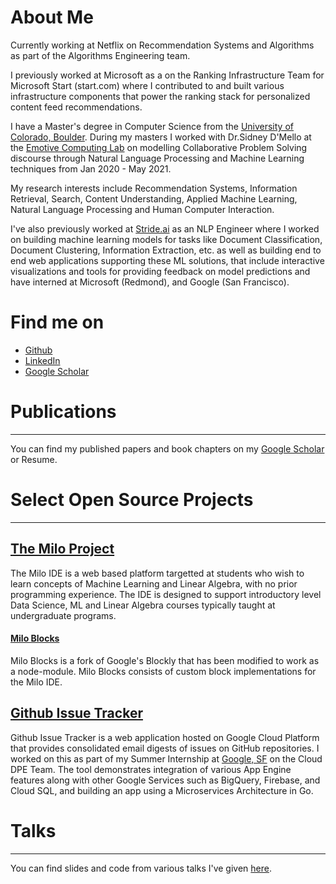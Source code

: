 # About Me

Currently working at Netflix on Recommendation Systems and Algorithms as part of the Algorithms Engineering team. 

I previously worked at Microsoft as a on the Ranking Infrastructure Team for Microsoft Start (start.com) where I contributed to and built various infrastructure components that power the ranking stack for personalized content feed recommendations.

I have a Master's degree in Computer Science from the [University of Colorado, Boulder](https://colorado.edu). During my masters I worked with Dr.Sidney D'Mello at the [Emotive Computing Lab](https://sites.google.com/site/sidneydmello/emotive-computing-lab) on modelling Collaborative Problem Solving discourse through Natural Language Processing and Machine Learning techniques from Jan 2020 - May 2021.


My research interests include Recommendation Systems, Information Retrieval, Search, Content Understanding, Applied Machine Learning, Natural Language Processing and Human Computer Interaction.

I've also previously worked at [Stride.ai](https://stride.ai) as an NLP Engineer where I worked on building machine learning models for tasks like Document Classification, Document Clustering, Information Extraction, etc. as well as building end to end web applications supporting these ML solutions, that include interactive visualizations and tools for providing feedback on model predictions and have interned at Microsoft (Redmond), and Google (San Francisco).

# Find me on
* [Github](https://github.com/arjun-rao)
* [LinkedIn](https://www.linkedin.com/in/arjunra0/)
* [Google Scholar](https://scholar.google.co.in/citations?user=pm-WRX0AAAAJ&hl=en)

# Publications
---
You can find my published papers and book chapters on my [Google Scholar](https://scholar.google.co.in/citations?user=pm-WRX0AAAAJ&hl=en) or Resume.

# Select Open Source Projects
---
## [The Milo Project](https://miloide.github.io/)

The Milo IDE is a web based platform targetted at students who wish to learn concepts of Machine Learning and Linear Algebra, with no prior programming experience. The IDE is designed to support introductory level Data Science, ML and Linear Algebra courses typically taught at undergraduate programs.


#### [Milo Blocks](https://github.com/miloide/milo-blocks)

Milo Blocks is a fork of Google's Blockly that has been modified to work as a node-module. Milo Blocks consists of custom block implementations for the Milo IDE.


## [Github Issue Tracker](https://github.com/googlecloudplatform/issuetracker)

Github Issue Tracker is a web application hosted on Google Cloud Platform that provides consolidated email digests of issues on GitHub repositories. I worked on this as part of my Summer Internship at [Google, SF](https://cloud.google.com/) on the Cloud DPE Team. The tool demonstrates integration of various App Engine features along with other Google Services such as BigQuery, Firebase, and Cloud SQL, and building an app using a Microservices Architecture in Go.

# Talks
---

You can find slides and code from various talks I've given [here](https://github.com/arjun-rao/talks).

